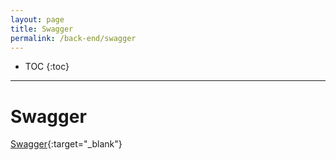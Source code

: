 ```yaml
---
layout: page
title: Swagger
permalink: /back-end/swagger
---
```


- TOC
{:toc}

---

# Swagger

[Swagger](https://www.javainuse.com/spring/boot_swagger_annotations){:target="_blank"}
